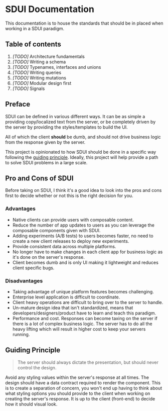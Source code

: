 # SDUI Documentation

This documentation is to house the standards that should be in placed when working in a SDUI paradigm.

## Table of contents
1. _[TODO]_ Architecture fundamentals
2. _[TODO]_ Writing a schema
3. _[TODO]_ Typenames, interfaces and unions
4. _[TODO]_ Writing queries
5. _[TODO]_ Writing mutations
6. _[TODO]_ Modular design first
7. _[TODO]_ Signals

## Preface

SDUI can be defined in various different ways. It can be as simple a providing copy/localized text from the server, or be completely driven by the server by providing the styles/templates to build the UI.

All of which the client **should** be dumb, and should not drive business logic from the response given by the server.

This project is opinionated to how SDUI should be done in a specific way following the [guiding principle](#guiding-principle). Ideally, this project will help provide a path to solve SDUI problems in a large scale.

## Pro and Cons of SDUI

Before taking on SDUI, I think it's a good idea to look into the pros and cons first to decide whether or not this is the right decision for you.

### Advantages

- Native clients can provide users with composable content.
- Reduce the number of app updates to users as you can leverage the composable components given with SDUI.
- Adding experiments (A/B tests) to users becomes faster, no need to create a new client releases to deploy new experiments.
- Provide consistent data across multiple platforms.
- No longer have to make changes in each client app for business logic as it's done on the server's response.
- Client becomes dumb and is only UI making it lightweight and reduces client specific bugs.

### Disadvantages

- Taking advantage of unique platform features becomes challenging.
- Enterprise level application is difficult to coordinate.
- Client heavy operations are difficult to bring over to the server to handle.
- Un-mature design idea that isn't standardized, means that developers/designers/product have to learn and teach this paradigm.
- Performance and cost. Responses can become taxing on the server if there is a lot of complex business logic. The server has to do all the heavy lifting which will result in higher cost to keep your servers running.

## Guiding Principle

> The server should always dictate the presentation, but should never control the design.

Avoid any styling values within the server's response at all times. The design should have a data contract required to render the component. This is to create a separation of concern, you won't end up having to think about what styling options you should provide to the client when working on creating the server's response. It is up to the client (front-end) to decide how it should visual look.